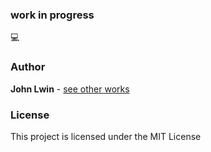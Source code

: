
### work in progress  
:computer:

### Author 
**John Lwin** - [see other works](https://www.johnlwin.info)

### License

This project is licensed under the MIT License

